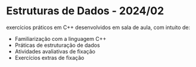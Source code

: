 # Estruturas de Dados - 2024/02
exercícios práticos em C++ desenvolvidos em sala de aula, com intuito de:
  * Familiarização com a linguagem C++
  * Práticas de estruturação de dados
  * Atividades avaliativas de fixação
  * Exercícios extras de fixação 

